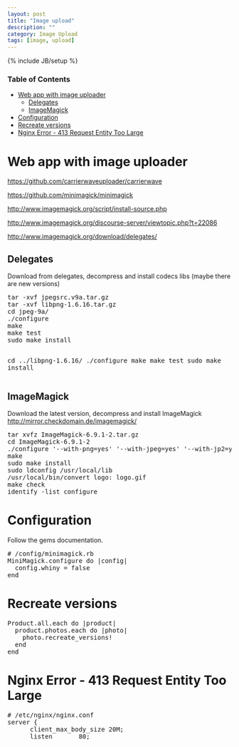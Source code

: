 ```yaml
---
layout: post
title: "Image upload"
description: ""
category: Image Upload
tags: [image, upload]
---
```

{% include JB/setup %}

<!-- TOC START -->
<div id="dw__toc">
<h3 class="toggle">Table of Contents</h3>
<div>

<ul class="toc">
<li class="level1"><div class="li"><a href="#web_app_with_image_uploader">Web app with image uploader</a></div>
<ul class="toc">
<li class="level2"><div class="li"><a href="#delegates">Delegates</a></div></li>
<li class="level2"><div class="li"><a href="#imagemagick">ImageMagick</a></div></li>
</ul>
</li>
<li class="level1"><div class="li"><a href="#configuration">Configuration</a></div></li>
<li class="level1"><div class="li"><a href="#recreate_versions">Recreate versions</a></div></li>
<li class="level1"><div class="li"><a href="#nginx_error_-_413_request_entity_too_large">Nginx Error - 413 Request Entity Too Large</a></div></li>
</ul>
</div>
</div>
<!-- TOC END -->

<h1 class="sectionedit1" id="web_app_with_image_uploader">Web app with image uploader</h1>
<div class="level1">

<p>
<a href="https://github.com/carrierwaveuploader/carrierwave" class="urlextern" title="https://github.com/carrierwaveuploader/carrierwave"  rel="nofollow">https://github.com/carrierwaveuploader/carrierwave</a><br/>

<a href="https://github.com/minimagick/minimagick" class="urlextern" title="https://github.com/minimagick/minimagick"  rel="nofollow">https://github.com/minimagick/minimagick</a><br/>

<a href="http://www.imagemagick.org/script/install-source.php" class="urlextern" title="http://www.imagemagick.org/script/install-source.php"  rel="nofollow">http://www.imagemagick.org/script/install-source.php</a><br/>

<a href="http://www.imagemagick.org/discourse-server/viewtopic.php?t=22086" class="urlextern" title="http://www.imagemagick.org/discourse-server/viewtopic.php?t=22086"  rel="nofollow">http://www.imagemagick.org/discourse-server/viewtopic.php?t=22086</a><br/>

<a href="http://www.imagemagick.org/download/delegates/" class="urlextern" title="http://www.imagemagick.org/download/delegates/"  rel="nofollow">http://www.imagemagick.org/download/delegates/</a><br/>

</p>

</div>

<h2 class="sectionedit2" id="delegates">Delegates</h2>
<div class="level2">

<p>
Download from delegates, decompress and install codecs libs (maybe there are new versions)<br/>

</p>
<pre class="code">tar -xvf jpegsrc.v9a.tar.gz 
tar -xvf libpng-1.6.16.tar.gz
cd jpeg-9a/
./configure
make
make test
sudo make install

cd ../libpng-1.6.16/
./configure
make
make test
sudo make install</pre>

</div>

<h2 class="sectionedit3" id="imagemagick">ImageMagick</h2>
<div class="level2">

<p>
Download the latest version, decompress and install ImageMagick <a href="http://mirror.checkdomain.de/imagemagick/" class="urlextern" title="http://mirror.checkdomain.de/imagemagick/"  rel="nofollow">http://mirror.checkdomain.de/imagemagick/</a>
</p>
<pre class="code">tar xvfz ImageMagick-6.9.1-2.tar.gz
cd ImageMagick-6.9.1-2
./configure &#039;--with-png=yes&#039; &#039;--with-jpeg=yes&#039; &#039;--with-jp2=yes&#039; &#039;--with-freetype=yes&#039;
make
sudo make install
sudo ldconfig /usr/local/lib
/usr/local/bin/convert logo: logo.gif
make check
identify -list configure</pre>

</div>

<h1 class="sectionedit4" id="configuration">Configuration</h1>
<div class="level1">

<p>
Follow the gems documentation.
</p>
<pre class="code"># /config/minimagick.rb
MiniMagick.configure do |config|
  config.whiny = false
end</pre>

</div>

<h1 class="sectionedit5" id="recreate_versions">Recreate versions</h1>
<div class="level1">
<pre class="code">Product.all.each do |product|
  product.photos.each do |photo|
    photo.recreate_versions!
  end
end</pre>

</div>

<h1 class="sectionedit6" id="nginx_error_-_413_request_entity_too_large">Nginx Error - 413 Request Entity Too Large</h1>
<div class="level1">
<pre class="code"># /etc/nginx/nginx.conf
server {
      client_max_body_size 20M;
      listen       80;</pre>

</div>